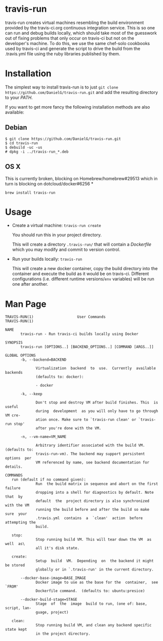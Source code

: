 travis-run
==========

travis-run creates virtual machines resembling the build environment provided by
the travis-ci.org continuous integration service. This is so one can run and
debug builds locally, which should take most of the guesswork out of fixing
problems that only occur on travis-ci but not on the developer's machine. To do
this, we use the same chef-solo cookbooks used by travis-ci and generate the
script to drive the build from the .travis.yml file using the ruby libraries
published by them.

Installation
============

The simplest way to install travis-run is to just `git clone
https://github.com/DanielG/travis-run.git` and add the resulting directory to
your *PATH*.

If you want to get more fancy the following installation methods are also
available:

Debian
------

```
$ git clone https://github.com/DanielG/travis-run.git
$ cd travis-run
$ debuild -uc -us
# dpkg -i ../travis-run_*.deb
```

OS X
----

This is currently broken, blocking on Homebrew/homebrew#29513 which in turn is
blocking on dotcloud/docker#6256 *

```
brew install travis-run
```

Usage
=====

- Create a virtual machine: `travis-run create`

  You should run this in your project directory.

  This will create a directory `.travis-run/` that will contain a *Dockerfile*
  which you may modify and commit to version control.

- Run your builds locally: `travis-run`

  This will create a new docker container, copy the build directory into the
  container and execute the build as it would be on travis-ci. Different
  configurations (i.e. different runtime versions/`env` variables) will be run
  one after another.


Man Page
========

```
TRAVIS-RUN(1)                    User Commands                   TRAVIS-RUN(1)

NAME
       travis-run - Run travis-ci builds locally using Docker

SYNOPSIS
       travis-run [OPTIONS..] [BACKEND_OPTIONS..] [COMMAND [ARGS..]]

GLOBAL OPTIONS
       -b, --backend=BACKEND

              Virtualization  backend  to  use.  Currently  available backends
              (defaults to: docker):

              - docker

       -k, --keep

              Don't stop and destroy VM after build finishes. This  is  useful
              during  development  as you will only have to go through VM cre‐
              ation once. Make sure to `travis-run clean' or `travis-run stop'
              after you're done with the VM.

       -n, --vm-name=VM_NAME

              Arbitrary identifier associated with the build VM. (defaults to:
              travis-run-vm). The backend may support persistent  options  per
              VM referenced by name, see backend documentation for details.

COMMANDS
   run (default if no command given):
              Run  the build matrix in sequence and abort on the first failure
              dropping into a shell for diagnostics by default. Note  that  by
              default  the  project directory is also synchronized with the VM
              running the build before and after the build so make  sure  your
              .travis.yml  contains  a  `clean'  action  before attempting the
              build.

   stop:
              Stop running build VM. This will tear down the VM  as  well  as\
              all it's disk state.

   create:
              Setup  build  VM.  Depending  on  the backend it might be stored
              globally or in `.travis-run' in the current directory.

       --docker-base-image=BASE_IMAGE
              Docker image to use as the base for the  container,  see  `FROM'
              Dockerfile command.  (defaults to: ubuntu:presice)

       --docker-build-stage=STAGE
              Stage  of  the  image  build to run, (one of: base, script, lan‐
              guage, project)

   clean:
              Stop running build VM, and clean any backend specific state kept
              in the project directory.
```
